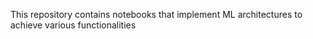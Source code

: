 This repository contains notebooks that implement ML architectures to achieve various functionalities
